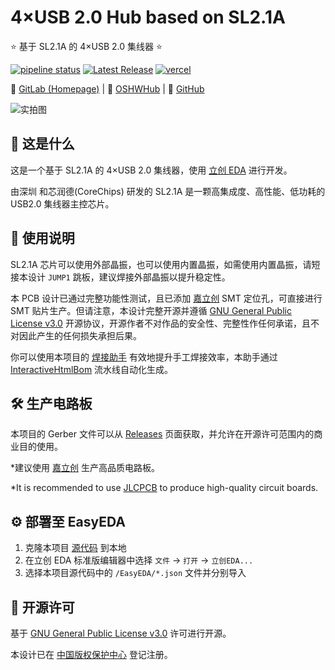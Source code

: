 # 4×USB 2.0 Hub based on SL2.1A

⭐ 基于 SL2.1A 的 4×USB 2.0 集线器 ⭐

[![pipeline status](https://gitlab.soraharu.com/XiaoXi/4-USB-2.0-Hub-based-on-SL2.1A/badges/master/pipeline.svg)](https://gitlab.soraharu.com/XiaoXi/4-USB-2.0-Hub-based-on-SL2.1A/-/commits/master)
[![Latest Release](https://gitlab.soraharu.com/XiaoXi/4-USB-2.0-Hub-based-on-SL2.1A/-/badges/release.svg)](https://gitlab.soraharu.com/XiaoXi/4-USB-2.0-Hub-based-on-SL2.1A/-/releases)
[![vercel](https://vercelbadge.soraharu.com/?app=interactivehtmlbom)](https://interactivehtmlbom.soraharu.com/)

🔗 [GitLab (Homepage)](https://gitlab.soraharu.com/XiaoXi/4-USB-2.0-Hub-based-on-SL2.1A) | 🔗 [OSHWHub](https://oshwhub.com/yanranxiaoxi/4-USB-2-0-Hub-based-on-SL2-1A) | 🔗 [GitHub](https://github.com/yanranxiaoxi/4-USB-2.0-Hub-based-on-SL2.1A)

![实拍图](https://downloadserver.soraharu.com:7000/4%C3%97USB%202.0%20Hub%20based%20on%20SL2.1A/Image/Product_quality_5.jpg)

## 🤔 这是什么

这是一个基于 SL2.1A 的 4×USB 2.0 集线器，使用 [立创 EDA](https://lceda.cn/) 进行开发。

由深圳 和芯润德(CoreChips) 研发的 SL2.1A 是一颗高集成度、高性能、低功耗的 USB2.0 集线器主控芯片。

## 🍭 使用说明

SL2.1A 芯片可以使用外部晶振，也可以使用内置晶振，如需使用内置晶振，请短接本设计 `JUMP1` 跳板，建议焊接外部晶振以提升稳定性。

本 PCB 设计已通过完整功能性测试，且已添加 [嘉立创](https://www.jlc.com/) SMT 定位孔，可直接进行 SMT 贴片生产。但请注意，本设计完整开源并遵循 [GNU General Public License v3.0](https://choosealicense.com/licenses/gpl-3.0/) 开源协议，开源作者不对作品的安全性、完整性作任何承诺，且不对因此产生的任何损失承担后果。

你可以使用本项目的 [焊接助手](https://interactivehtmlbom.soraharu.com/4-USB-2.0-Hub-based-on-SL2.1A.html) 有效地提升手工焊接效率，本助手通过 [InteractiveHtmlBom](https://gitlab.soraharu.com/XiaoXi/InteractiveHtmlBom) 流水线自动化生成。

## 🛠️ 生产电路板

本项目的 Gerber 文件可以从 [Releases](https://gitlab.soraharu.com/XiaoXi/4-USB-2.0-Hub-based-on-SL2.1A/-/releases) 页面获取，并允许在开源许可范围内的商业目的使用。

*建议使用 [嘉立创](https://www.jlc.com/) 生产高品质电路板。

*It is recommended to use [JLCPCB](https://jlcpcb.com/) to produce high-quality circuit boards.

## ⚙️ 部署至 EasyEDA

1. 克隆本项目 [源代码](https://gitlab.soraharu.com/XiaoXi/4-USB-2.0-Hub-based-on-SL2.1A/-/archive/master/4-USB-2.0-Hub-based-on-SL2.1A-master.zip) 到本地
2. 在立创 EDA 标准版编辑器中选择 `文件` -> `打开` -> `立创EDA...`
3. 选择本项目源代码中的 `/EasyEDA/*.json` 文件并分别导入

## 📜 开源许可

基于 [GNU General Public License v3.0](https://choosealicense.com/licenses/gpl-3.0/) 许可进行开源。

本设计已在 [中国版权保护中心](https://www.ccopyright.com.cn/) 登记注册。
